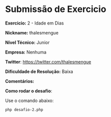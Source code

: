 # Submissão de Exercicio

**Exercicio:** 2 - Idade em Dias

**Nickname:** thalesmengue

**Nível Técnico:** Junior

**Empresa:** Nenhuma

**Twitter**: https://twitter.com/thalesmengue

**Dificuldade de Resolução:** Baixa

**Comentários:**

**Como rodar o desafio**:

Use o comando abaixo:
```bash
php desafio-2.php
```